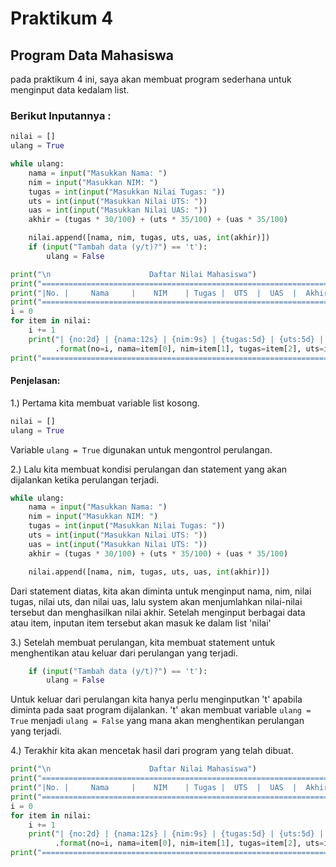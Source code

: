 # Praktikum 4

## Program Data Mahasiswa
pada praktikum 4 ini, saya akan membuat program sederhana untuk menginput data kedalam list.

### Berikut Inputannya : 
```python
nilai = []
ulang = True

while ulang:
    nama = input("Masukkan Nama: ")
    nim = input("Masukkan NIM: ")
    tugas = int(input("Masukkan Nilai Tugas: "))
    uts = int(input("Masukkan Nilai UTS: "))
    uas = int(input("Masukkan Nilai UAS: "))
    akhir = (tugas * 30/100) + (uts * 35/100) + (uas * 35/100)

    nilai.append([nama, nim, tugas, uts, uas, int(akhir)])
    if (input("Tambah data (y/t)?") == 't'):
        ulang = False

print("\n                      Daftar Nilai Mahasiswa")
print("==================================================================")
print("|No. |     Nama     |    NIM    | Tugas |  UTS  |  UAS  |  Akhir |")
print("==================================================================")
i = 0
for item in nilai:
    i += 1
    print("| {no:2d} | {nama:12s} | {nim:9s} | {tugas:5d} | {uts:5d} | {uas:5d} | {akhir:6.2f} |"
          .format(no=i, nama=item[0], nim=item[1], tugas=item[2], uts=item[3], uas=item[4], akhir=item[5]))
print("==================================================================")
```
#### Penjelasan:
1.) Pertama kita membuat variable list kosong.
```python
nilai = []
ulang = True
```
Variable ```ulang = True``` digunakan untuk mengontrol perulangan.

2.) Lalu kita membuat kondisi perulangan dan statement yang akan dijalankan ketika perulangan terjadi.
```python
while ulang:
    nama = input("Masukkan Nama: ")
    nim = input("Masukkan NIM: ")
    tugas = int(input("Masukkan Nilai Tugas: "))
    uts = int(input("Masukkan Nilai UTS: "))
    uas = int(input("Masukkan Nilai UTS: "))
    akhir = (tugas * 30/100) + (uts * 35/100) + (uas * 35/100)

    nilai.append([nama, nim, tugas, uts, uas, int(akhir)])
```
Dari statement diatas, kita akan diminta untuk menginput nama, nim, nilai tugas, nilai uts, dan nilai uas, lalu system akan menjumlahkan nilai-nilai tersebut dan menghasilkan nilai akhir.
Setelah menginput berbagai data atau item, inputan item tersebut akan masuk ke dalam list 'nilai'

3.) Setelah membuat perulangan, kita membuat statement untuk menghentikan atau keluar dari perulangan yang terjadi.
```python
    if (input("Tambah data (y/t)?") == 't'):
        ulang = False
```
Untuk keluar dari perulangan kita hanya perlu menginputkan 't' apabila diminta pada saat program dijalankan.
't' akan membuat variable ```ulang = True``` menjadi ```ulang = False``` yang mana akan menghentikan perulangan yang terjadi.

4.) Terakhir kita akan mencetak hasil dari program yang telah dibuat.
```python
print("\n                      Daftar Nilai Mahasiswa")
print("==================================================================")
print("|No. |     Nama     |    NIM    | Tugas |  UTS  |  UAS  |  Akhir |")
print("==================================================================")
i = 0
for item in nilai:
    i += 1
    print("| {no:2d} | {nama:12s} | {nim:9s} | {tugas:5d} | {uts:5d} | {uas:5d} | {akhir:6.2f} |"
          .format(no=i, nama=item[0], nim=item[1], tugas=item[2], uts=item[3], uas=item[4], akhir=item[5]))
print("==================================================================")
```
